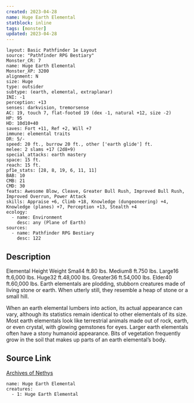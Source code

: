 ```yaml
---
created: 2023-04-28
name: Huge Earth Elemental
statblock: inline
tags: [monster]
updated: 2023-04-28
---
```

```statblock
layout: Basic Pathfinder 1e Layout
source: "Pathfinder RPG Bestiary"
Monster_CR: 7
name: Huge Earth Elemental
Monster_XP: 3200
alignment: N
size: Huge
type: outsider
subtype: (earth, elemental, extraplanar)
INI: -1
perception: +13
senses: darkvision, tremorsense
AC: 19, touch 7, flat-footed 19 (dex -1, natural +12, size -2)
HP: 95
HD: 10d10+40
saves: Fort +11, Ref +2, Will +7
immune: elemental traits
DR: 5/-
speed: 20 ft., burrow 20 ft., other ['earth glide'] ft.
melee: 2 slams +17 (2d8+9)
special_attacks: earth mastery
space: 15 ft.
reach: 15 ft.
pf1e_stats: [28, 8, 19, 6, 11, 11]
BAB: 10
CMB: 21
CMD: 30
feats: Awesome Blow, Cleave, Greater Bull Rush, Improved Bull Rush, Improved Overrun, Power Attack
skills: Appraise +6, Climb +18, Knowledge (dungeoneering) +4, Knowledge (planes) +7, Perception +13, Stealth +4
ecology:
  - name: Environment
    desc: any (Plane of Earth)
sources:
  - name: Pathfinder RPG Bestiary
    desc: 122
```
## Description
Elemental Height Weight Small4 ft.80 lbs. Medium8 ft.750 lbs. Large16 ft.6,000 lbs. Huge32 ft.48,000 lbs. Greater36 ft.54,000 lbs. Elder40 ft.60,000 lbs.
 Earth elementals are plodding, stubborn creatures made of living stone or earth. When utterly still, they resemble a heap of stone or a small hill.

When an earth elemental lumbers into action, its actual appearance can vary, although its statistics remain identical to other elementals of its size. Most earth elementals look like terrestrial animals made out of rock, earth, or even crystal, with glowing gemstones for eyes. Larger earth elementals often have a stony humanoid appearance. Bits of vegetation frequently grow in the soil that makes up parts of an earth elemental’s body.
## Source Link
[Archives of Nethys](https://aonprd.com/MonsterDisplay.aspx?ItemName=Huge%20Earth%20Elemental)
```encounter-table
name: Huge Earth Elemental
creatures:
  - 1: Huge Earth Elemental
```

